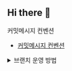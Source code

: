 ## Hi there 👋




<summary>커밋메시지 컨벤션</summary>
<div markdown="1">

* [커밋메시지 컨벤션](https://github.com/4-in-dev/.github/wiki/%EC%BB%A4%EB%B0%8B%EB%A9%94%EC%8B%9C%EC%A7%80-%EC%BB%A8%EB%B2%A4%EC%85%98)

</div>
</details>
<details>
<summary>브랜치 운영 방법</summary>

<div markdown="2">

* [커밋메시지 컨벤션](https://github.com/4-in-dev/.github/wiki/%EC%BB%A4%EB%B0%8B%EB%A9%94%EC%8B%9C%EC%A7%80-%EC%BB%A8%EB%B2%A4%EC%85%98)

</div>
</details>


<!--

**Here are some ideas to get you started:**

🙋‍♀️ A short introduction - what is your organization all about?
🌈 Contribution guidelines - how can the community get involved?
👩‍💻 Useful resources - where can the community find your docs? Is there anything else the community should know?
🍿 Fun facts - what does your team eat for breakfast?
🧙 Remember, you can do mighty things with the power of [Markdown](https://docs.github.com/github/writing-on-github/getting-started-with-writing-and-formatting-on-github/basic-writing-and-formatting-syntax)
-->
